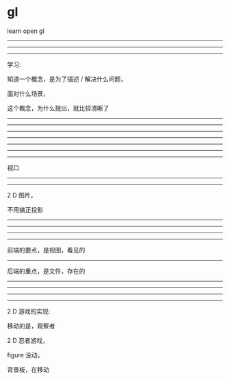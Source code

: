 # gl
learn open gl



<hr>

<hr>


<hr>

学习:

知道一个概念，是为了描述 / 解决什么问题，

面对什么场景，

这个概念，为什么提出，就比较清晰了


<hr>

<hr>


<hr>



<hr>

<hr>


<hr>


<hr>

视口


<hr>

<hr>


2 D 图片，


不用搞正投影



<hr>




<hr>

<hr>


<hr>





前端的要点，是视图，看见的



<hr>



后端的重点，是文件，存在的



<hr>




<hr>

<hr>


<hr>



2 D 游戏的实现:


移动的是，观察者

2 D 忍者游戏，

figure 没动，

背景板，在移动



